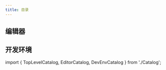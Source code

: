 ```yaml
---
title: 目录
---
```


<TopLevelCatalog />

## 编辑器

<EditorCatalog />

## 开发环境

<DevEnvCatalog />

import { TopLevelCatalog, EditorCatalog, DevEnvCatalog } from './Catalog';
